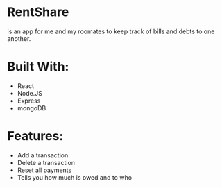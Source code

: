 # RentShare
is an app for me and my roomates to keep track of bills and debts to one another.

# Built With:
- React
- Node.JS
- Express
- mongoDB

# Features:
- Add a transaction
- Delete a transaction
- Reset all payments
- Tells you how much is owed and to who

